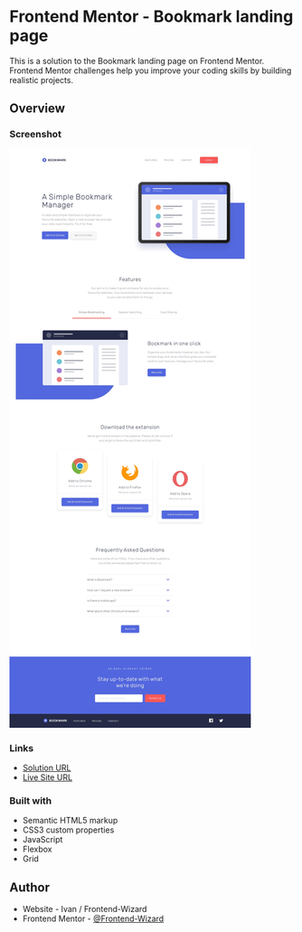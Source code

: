 # Frontend Mentor - Bookmark landing page

This is a solution to the Bookmark landing page on Frontend Mentor. Frontend Mentor challenges help you improve your coding skills by building realistic projects. 

## Overview

### Screenshot

![](Images/screenshot.jpg)

### Links

- [Solution URL](https://github.com/Frontend-Wizard/Bookmark-landing-page)
- [Live Site URL](https://frontend-wizard.github.io/Bookmark-landing-page)

### Built with

- Semantic HTML5 markup
- CSS3 custom properties
- JavaScript
- Flexbox
- Grid

## Author

- Website - Ivan / Frontend-Wizard
- Frontend Mentor - [@Frontend-Wizard](https://www.frontendmentor.io/profile/Frontend-Wizard)
